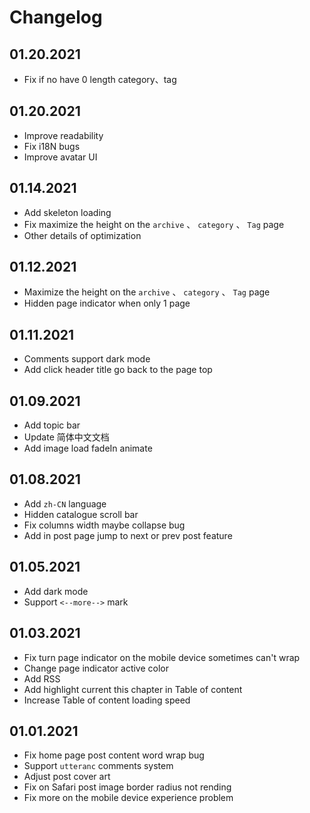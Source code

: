 # Changelog

## 01.20.2021
- Fix if no have 0 length category、tag
## 01.20.2021
- Improve readability
- Fix i18N bugs
- Improve avatar UI

## 01.14.2021
- Add skeleton loading
- Fix maximize the height on the `archive` 、 `category` 、 `Tag` page
- Other details of optimization

## 01.12.2021
- Maximize the height on the `archive` 、 `category` 、 `Tag` page
- Hidden page indicator when only 1 page

## 01.11.2021
- Comments support dark mode
- Add click header title go back to the page top

## 01.09.2021
- Add topic bar
- Update 简体中文文档
- Add image load fadeIn animate

## 01.08.2021
- Add `zh-CN` language
- Hidden catalogue scroll bar
- Fix columns width maybe collapse bug
- Add in post page jump to next or prev post feature

## 01.05.2021
- Add dark mode
- Support `<--more-->` mark

## 01.03.2021
- Fix turn page indicator on the mobile device sometimes can't wrap
- Change page indicator active color
- Add RSS
- Add highlight current this chapter in Table of content
- Increase Table of content loading speed


## 01.01.2021
- Fix home page post content word wrap bug
- Support `utteranc` comments system
- Adjust post cover art
- Fix on Safari post image border radius not rending
- Fix more on the mobile device experience problem
